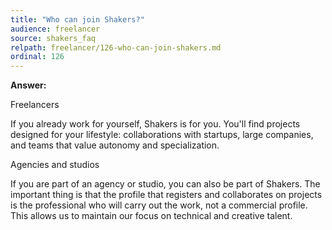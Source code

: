 ```yaml
---
title: "Who can join Shakers?"
audience: freelancer
source: shakers_faq
relpath: freelancer/126-who-can-join-shakers.md
ordinal: 126
---
```


**Answer:**

Freelancers

If you already work for yourself, Shakers is for you. You'll find projects designed for your lifestyle: collaborations with startups, large companies, and teams that value autonomy and specialization.

Agencies and studios

If you are part of an agency or studio, you can also be part of Shakers. The important thing is that the profile that registers and collaborates on projects is the professional who will carry out the work, not a commercial profile.
This allows us to maintain our focus on technical and creative talent.
